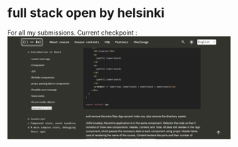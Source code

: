 # full stack open by helsinki
For all my submissions. Current checkpoint :
![alt text](checkpoint.png)
